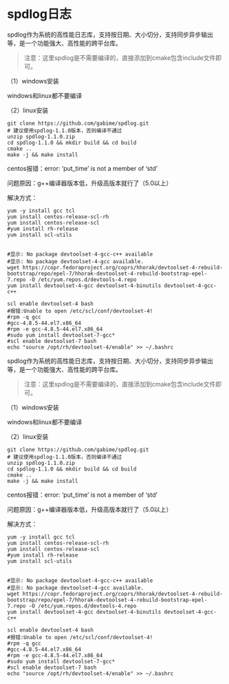 # spdlog日志

spdlog作为系统的高性能日志库，支持按日期、大小切分，支持同步异步输出等，是一个功能强大、高性能的跨平台库。

> 注意：这里spdlog是不需要编译的，直接添加到cmake包含include文件即可。

（1）windows安装

windows和linux都不要编译

（2）linux安装

```shell
git clone https://github.com/gabime/spdlog.git
# 建议使用spdlog-1.1.0版本，否则编译不通过
unzip spdlog-1.1.0.zip
cd spdlog-1.1.0 && mkdir build && cd build
cmake .. 
make -j && make install
```

centos报错：error: ‘put_time’ is not a member of ‘std’

问题原因：g++编译器版本低，升级高版本就行了（5.0以上）

解决方式：

```shell
yum -y install gcc tcl
yum install centos-release-scl-rh
yum install centos-release-scl
#yum install rh-release
yum install scl-utils


#显示: No package devtoolset-4-gcc-c++ available
#显示: No package devtoolset-4-gcc available.
wget https://copr.fedoraproject.org/coprs/hhorak/devtoolset-4-rebuild-bootstrap/repo/epel-7/hhorak-devtoolset-4-rebuild-bootstrap-epel-7.repo -O /etc/yum.repos.d/devtools-4.repo
yum install devtoolset-4-gcc devtoolset-4-binutils devtoolset-4-gcc-c++

scl enable devtoolset-4 bash
#报错:Unable to open /etc/scl/conf/devtoolset-4!
#rpm -q gcc
#gcc-4.8.5-44.el7.x86_64
#rpm -e gcc-4.8.5-44.el7.x86_64
#sudo yum install devtoolset-7-gcc*
#scl enable devtoolset-7 bash
echo "source /opt/rh/devtoolset-4/enable" >> ~/.bashrc
```

spdlog作为系统的高性能日志库，支持按日期、大小切分，支持同步异步输出等，是一个功能强大、高性能的跨平台库。

> 注意：这里spdlog是不需要编译的，直接添加到cmake包含include文件即可。

（1）windows安装

windows和linux都不要编译

（2）linux安装

```shell
git clone https://github.com/gabime/spdlog.git
# 建议使用spdlog-1.1.0版本，否则编译不通过
unzip spdlog-1.1.0.zip
cd spdlog-1.1.0 && mkdir build && cd build
cmake .. 
make -j && make install
```

centos报错：error: ‘put_time’ is not a member of ‘std’

问题原因：g++编译器版本低，升级高版本就行了（5.0以上）

解决方式：

```shell
yum -y install gcc tcl
yum install centos-release-scl-rh
yum install centos-release-scl
#yum install rh-release
yum install scl-utils


#显示: No package devtoolset-4-gcc-c++ available
#显示: No package devtoolset-4-gcc available.
wget https://copr.fedoraproject.org/coprs/hhorak/devtoolset-4-rebuild-bootstrap/repo/epel-7/hhorak-devtoolset-4-rebuild-bootstrap-epel-7.repo -O /etc/yum.repos.d/devtools-4.repo
yum install devtoolset-4-gcc devtoolset-4-binutils devtoolset-4-gcc-c++

scl enable devtoolset-4 bash
#报错:Unable to open /etc/scl/conf/devtoolset-4!
#rpm -q gcc
#gcc-4.8.5-44.el7.x86_64
#rpm -e gcc-4.8.5-44.el7.x86_64
#sudo yum install devtoolset-7-gcc*
#scl enable devtoolset-7 bash
echo "source /opt/rh/devtoolset-4/enable" >> ~/.bashrc
```